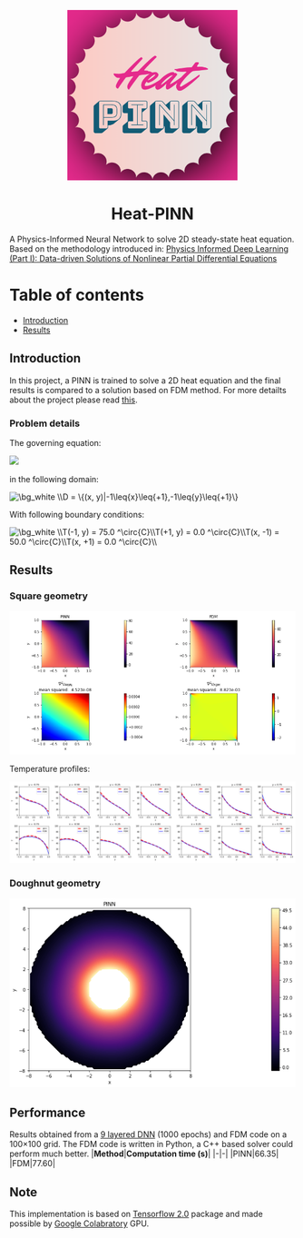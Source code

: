 <p align="center">
  <img src="https://github.com/314arhaam/heat-pinn/blob/main/graphics/2023-11-08-19-00-36_EDIT.org.png" width="300" title="Heat-PINN">
</p>
<h1 align="center">Heat-PINN</h1>
<p> A Physics-Informed Neural Network to solve 2D steady-state heat equation. Based on the methodology introduced in: <a href="https://arxiv.org/abs/1711.10561">Physics Informed Deep Learning (Part I): Data-driven Solutions of Nonlinear Partial Differential Equations</a></p>

# **Table of contents**
 - [Introduction](#intro)
 - [Results](#res)


## Introduction <a name="intro"></a>
In this project, a PINN is trained to solve a 2D heat equation and the final results is compared to a solution based on FDM method. For more detailts about the project please read [this](https://github.com/314arhaam/burger-pinn).
### Problem details
The governing equation:  
  
![](https://latex.codecogs.com/svg.image?%5Cbg_white%20%5C%5C%5Cfrac%7B%5Cpartial%5E2%7BT%7D%7D%7B%5Cpartial%7Bx%5E2%7D%7D&plus;%5Cfrac%7B%5Cpartial%5E2%7BT%7D%7D%7B%5Cpartial%7By%5E2%7D%7D=0)

in the following domain:  
  
<img src="https://latex.codecogs.com/svg.image?\bg_white&space;\\D&space;=&space;\{(x,&space;y)|-1\leq{x}\leq{&plus;1},-1\leq{y}\leq{&plus;1}\}" title="\bg_white \\D = \{(x, y)|-1\leq{x}\leq{+1},-1\leq{y}\leq{+1}\}" />
  
With following boundary conditions:
  
<img src="https://latex.codecogs.com/svg.image?\bg_white&space;\\T(-1,&space;y)&space;=&space;75.0&space;^\circ{C}\\T(&plus;1,&space;y)&space;=&space;0.0&space;^\circ{C}\\T(x,&space;-1)&space;=&space;50.0&space;^\circ{C}\\T(x,&space;&plus;1)&space;=&space;0.0&space;^\circ{C}\\" title="\bg_white \\T(-1, y) = 75.0 ^\circ{C}\\T(+1, y) = 0.0 ^\circ{C}\\T(x, -1) = 50.0 ^\circ{C}\\T(x, +1) = 0.0 ^\circ{C}\\" />
  

## Results <a name="res"></a>
### Square geometry 
<p align="center">
  <img src="https://github.com/314arhaam/heat-pinn/blob/main/graphics/results_compare.png" title="pinn-vs-fdm">
</p> 
Temperature profiles:  
<p align="center">
  <img src="https://github.com/314arhaam/heat-pinn/blob/main/graphics/profiles.png" title="profiles">
</p>

### Doughnut geometry
<p align="center">
  <img src="https://github.com/314arhaam/heat-pinn/blob/main/graphics/heat_pinn_doughnotts.png" title="doughnotts">
</p>


## Performance
Results obtained from a [9 layered DNN](https://github.com/314arhaam/heat-pinn/blob/main/graphics/model_plot.png) (1000 epochs) and FDM code on a 100×100 grid. The FDM code is written in Python, a C++ based solver could perform much better.
|**Method**|**Computation time (s)**|
|-|-|
|PINN|66.35|
|FDM|77.60|


## Note
This implementation is based on [Tensorflow 2.0](https://www.tensorflow.org/guide/effective_tf2) package and made possible by [Google Colabratory](https://colab.research.google.com) GPU.
